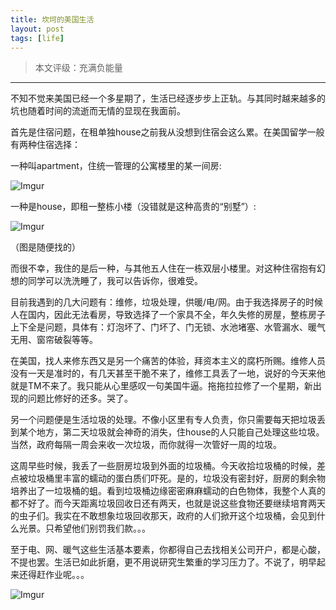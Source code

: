 ```yaml
---
title: 坎坷的美国生活
layout: post
tags: [life]
---
```


> 本文评级：充满负能量

---

不知不觉来美国已经一个多星期了，生活已经逐步步上正轨。与其同时越来越多的坑也随着时间的流逝而无情的显现在我面前。

首先是住宿问题，在租单独house之前我从没想到住宿会这么累。在美国留学一般有两种住宿选择：

一种叫apartment，住统一管理的公寓楼里的某一间房:

![Imgur](https://i.imgur.com/BJgnMTE.jpg?1)

一种是house，即租一整栋小楼（没错就是这种高贵的“别墅”）:

![Imgur](https://i.imgur.com/iCfMJ1x.jpg)

（图是随便找的）

而很不幸，我住的是后一种，与其他五人住在一栋双层小楼里。对这种住宿抱有幻想的同学可以洗洗睡了，我可以告诉你，很难受。

目前我遇到的几大问题有：维修，垃圾处理，供暖/电/网。由于我选择房子的时候人在国内，因此无法看房，导致选择了一个家具不全，年久失修的房屋，整栋房子上下全是问题，具体有：灯泡坏了、门坏了、门无锁、水池堵塞、水管漏水、暖气无用、窗帘破裂等等。

在美国，找人来修东西又是另一个痛苦的体验，拜资本主义的腐朽所赐。维修人员没有一天是准时的，有几天甚至干脆不来了，维修工具丢了一地，说好的今天来他就是TM不来了。我只能从心里感叹一句美国牛逼。拖拖拉拉修了一个星期，新出现的问题比修好的还多。哭了。

另一个问题便是生活垃圾的处理。不像小区里有专人负责，你只需要每天把垃圾丢到某个地方，第二天垃圾就会神奇的消失，住house的人只能自己处理这些垃圾。当然，政府每隔一周会来收一次垃圾，而你就得一次管好一周的垃圾。

这周早些时候，我丢了一些厨房垃圾到外面的垃圾桶。今天收拾垃圾桶的时候，差点被垃圾桶里丰富的蠕动的蛋白质们吓死。是的，垃圾没有密封好，厨房的剩余物培养出了一垃圾桶的蛆。看到垃圾桶边缘密密麻麻蠕动的白色物体，我整个人真的都不好了。而今天距离垃圾回收日还有两天，也就是说这些食物还要继续培育两天的虫子们。我实在不敢想象垃圾回收那天，政府的人们掀开这个垃圾桶，会见到什么光景。只希望他们别罚我们款。。。

至于电、网、暖气这些生活基本要素，你都得自己去找相关公司开户，都是心酸，不提也罢。生活已如此折磨，更不用说研究生繁重的学习压力了。不说了，明早起来还得赶作业呢。。。

![Imgur](https://i.imgur.com/l5TK25S.jpg)

